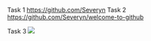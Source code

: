 Task 1 
https://github.com/Severyn
Task 2 
https://github.com/Severyn/welcome-to-github


Task 3
<img src="https://drive.google.com/open?id=0B6IOzX--kkb_aE5LeVI2R0QzYUk">

